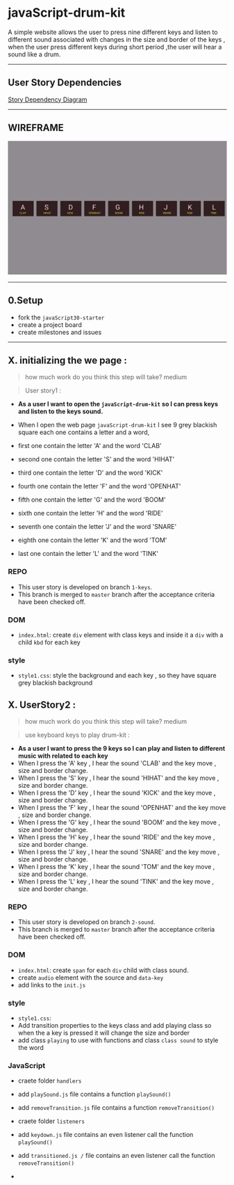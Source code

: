 # javaScript-drum-kit

A simple website allows the user to press nine different keys and listen to different sound associated with changes in the size and border of the keys , when the user press different keys during short period  ,the user will hear a sound like a drum.

---

## User Story Dependencies

[Story Dependency Diagram](../img/userStories.png)

---

## WIREFRAME

![wireframe or figma](../img/wireFrame.png)

---

## 0.Setup

- fork the `javaScript30-starter`
- create a project board
- create milestones and issues


---

## X. initializing the we page  :

> how much work do you think this step will take?  medium 

> User story1 :

- **As a user I want to open the `javaScript-drum-kit` so I can press keys and listen to the keys sound.**
- When I open the web page `javaScript-drum-kit` I see 9 grey blackish square each one contains a letter and a word,
  
- first one contain the letter 'A' and the word 'CLAB'
- second one contain the letter 'S' and the word 'HIHAT'
- third one contain the letter 'D' and the word 'KICK'
- fourth one contain the letter 'F' and the word 'OPENHAT'
- fifth one contain the letter 'G' and the word 'BOOM'
- sixth one contain the letter 'H' and the word 'RIDE'
- seventh one contain the letter 'J' and the word 'SNARE'
- eighth one contain the letter 'K' and the word 'TOM'
- last one contain the letter 'L' and the word 'TINK'
### REPO

- This user story is developed on branch `1-keys`.
- This branch is merged to `master` branch after the acceptance criteria have been checked off.

### DOM 

- `index.html`: create `div` element  with class keys and inside it a `div` with a  child `kbd` for each key

### style

- `style1.css`: style the background and each key , so they have square grey blackish background 

## X. UserStory2 :

> how much work do you think this step will take?  medium 

> use keyboard keys to play drum-kit  :

- **As a user I want to press the 9 keys so I can  play and listen  to different music with related to each key**
 - When I press the 'A' key , I hear the sound 'CLAB' and the key move , size and border change.
 - When I press the 'S' key , I hear the sound 'HIHAT' and the key move , size and border change.
 - When I press the 'D' key , I hear the sound 'KICK' and the key move , size and border change.
 - When I press the 'F' key , I hear the sound 'OPENHAT' and the key move , size and border change.
 - When I press the 'G' key , I hear the sound 'BOOM' and the key move , size and border change.
 - When I press the 'H' key , I hear the sound 'RIDE' and the key move , size and border change.
 - When I press the 'J' key , I hear the sound 'SNARE' and the key move , size and border change.
 - When I press the 'K' key , I hear the sound 'TOM' and the key move , size and border change.
 - When I press the 'L' key , I hear the sound 'TINK' and the key move , size and border change.
### REPO

- This user story is developed on branch `2-sound`.
- This branch is merged to `master` branch after the acceptance criteria have been checked off.

### DOM 

- `index.html`: create `span` for each `div` child with class sound.
- create `audio` element with the source and `data-key`
- add links to the `init.js`

### style

- `style1.css`:
- Add transition properties to the keys class and add playing class so when the a key is pressed  it will change the size and border 
- add class `playing` to use with functions and class `class sound` to style the word 

### JavaScript

- craete folder `handlers`
- add `playSound.js` file contains a function `playSound()`
- add `removeTransition.js` file contains a function `removeTransition()`


- craete folder `listeners`
- add `keydown.js` file contains an even listener call the function  `playSound()`
- add `transitioned.js /` file contains an even listener call the function  `removeTransition()`
- 